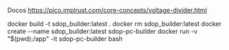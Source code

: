 Docos https://pico.implrust.com/core-concepts/voltage-divider.html

docker build -t sdop_builder:latest .
docker rm sdop_builder:latest
docker create --name sdop_builder:latest sdop-pc-builder
docker run -v "$(pwd):/app" -it sdop-pc-builder bash
